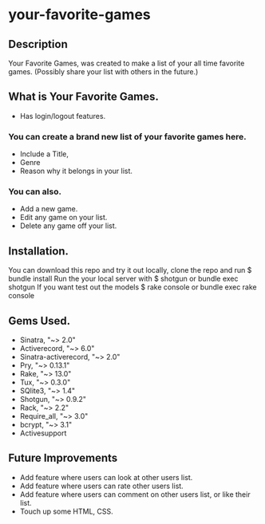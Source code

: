 # your-favorite-games

## Description

Your Favorite Games, was created to make a list of your all time favorite games. (Possibly share your list with others in the future.)

## What is Your Favorite Games.
  * Has login/logout features.
  
### You can create a brand new list of your favorite games here.
  * Include a Title, 
  * Genre
  * Reason why it belongs in your list.
  
### You can also.
  * Add a new game.
  * Edit any game on your list. 
  * Delete any game off your list.
  
## Installation.
You can download this repo and try it out locally, clone the repo and run
    $ bundle install
Run the your local server with
    $ shotgun or bundle exec shotgun
If you want test out the models 
    $ rake console or bundle exec rake console

## Gems Used.
  * Sinatra, "~> 2.0"
  * Activerecord, "~> 6.0"
  * Sinatra-activerecord, "~> 2.0"
  * Pry, "~> 0.13.1"
  * Rake, "~> 13.0"
  * Tux, "~> 0.3.0"
  * SQlite3, "~> 1.4"
  * Shotgun, "~> 0.9.2"
  * Rack, "~> 2.2"
  * Require_all, "~> 3.0"
  * bcrypt, "~> 3.1"
  * Activesupport
  
 ## Future Improvements
  * Add feature where users can look at other users list.
  * Add feature where users can rate other users list.
  * Add feature where users can comment on other users list, or like their list.
  * Touch up some HTML, CSS.
